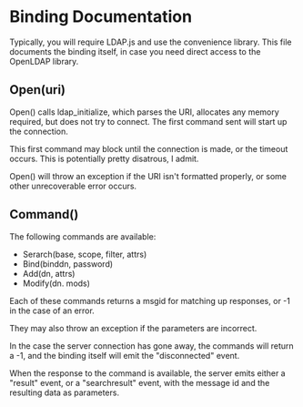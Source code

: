 Binding Documentation
=====================

Typically, you will require LDAP.js and use the convenience
library. This file documents the binding itself, in case you need
direct access to the OpenLDAP library.

Open(uri)
------
Open() calls ldap_initialize, which parses the URI, allocates any
memory required, but does not try to connect. The first command sent
will start up the connection.

This first command may block until the connection is made, or the
timeout occurs. This is potentially pretty disatrous, I admit.

Open() will throw an exception if the URI isn't formatted properly, or
some other unrecoverable error occurs.


Command()
--------
The following commands are available:

* Serarch(base, scope, filter, attrs)
* Bind(binddn, password)
* Add(dn, attrs)
* Modify(dn. mods)

Each of these commands returns a msgid for matching up responses, or
-1 in the case of an error.

They may also throw an exception if the parameters are incorrect.

In the case the server connection has gone away, the commands will
return a -1, and the binding itself will emit the "disconnected" event.

When the response to the command is available, the server emits either
a "result" event, or a "searchresult" event, with the message id and
the resulting data as parameters.

